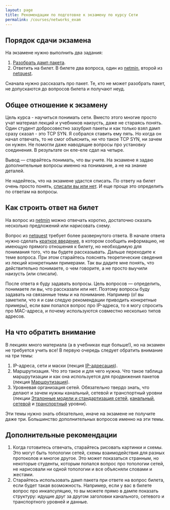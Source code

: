 ```yaml
---
layout: page
title: Рекомендации по подготовке к экзамену по курсу Сети
permalink: /courses/networks_exam
---
```


## Порядок сдачи экзамена

На экзамене нужно выполнить два задания:

1. [Разобрать дамп пакета](/courses/networks_packet).
2. Ответить на билет. В билете два вопроса, один из [netmin](/courses/netmin), второй из [netquest](/courses/netquest).

Сначала нужно рассказать про пакет. Те, кто не может разобрать пакет, не допускаются до вопросов билета и получают неуд.

## Общее отношение к экзамену

Цель курса - научиться понимать сети. Вместо этого многие просто учат материал лекций и учебников наизусть, даже не стараясь понять. Один студент добросовестно зазубрил пакеты и как только взял дамп сразу сказал - это TCP SYN. Я собрался ставить ему пять. Но когда он начал отвечать, то не смог объяснить, ни что такое TCP SYN, ни зачем он нужен. Не помогли даже наводящие вопросы про установку соединения. В результате он еле-еле сдал на четыре.

Вывод — старайтесь понимать, что вы учите. На экзамене я задаю дополнительные вопросы именно на понимание, а не на знание деталей.

Не надейтесь, что на экзамене удастся списать. По ответу на билет очень просто понять, [списали вы или нет](/courses/networks_cheating). И еще проще это определить по ответам на вопросы.

## Как строить ответ на билет

На вопрос из [netmin](/courses/netmin) можно отвечать коротко, достаточно сказать несколько предложений или нарисовать схему.

Вопрос из [netquest](/courses/netquest) требует более развернутого ответа. В начале ответа нужно сделать [краткое введение](/courses/networks_intro), в котором сообщить информацию, не имеющую прямого отношения к билету, но необходимую для понимания того, что вы будете рассказывать. Дальше переходите к теме вопроса. При этом старайтесь пояснять теоретические сведения из лекций конкретными примерами. Так вы дадите мне понять, что действительно понимаете, о чем говорите, а не просто выучили наизусть (или списали).

После ответа я буду задавать вопросы. Цель вопросов — определить, понимаете ли вы, что рассказали или нет. Поэтому вопросы буду задавать на связанные темы и на понимание. Например (о! вы заметили, что я и сам следую рекомендации приводить конкретные примеры), если вам попался вопрос про IP-адреса, то я могу спросить про MAC-адреса, и почему используются совместно несколько типов адресов.

## На что обратить внимание

В лекциях много материала (а в учебниках еще больше!), но на экзамен не требуется учить все! В первую очередь следует обратить внимание на три темы:

1. IP-адреса, сети и маски (лекция [IP-адресация](https://yadi.sk/i/VBBgLpldcs7Fe)).
2. Маршрутизация. Что это такое и для чего нужна. Что такое таблица маршрутизации и как она используется для продвижения пакетов (лекция [Маршрутизация](https://yadi.sk/i/RZ62wCMDd8XJP)).
3. Уровневая организация сетей. Обязательно твердо знать, что делают и зачем нужны канальный, сетевой и транспортный уровни (лекции [Эталонные модели и стандартизация сетей](https://yadi.sk/i/0qd0dup1cmq5p), [канальный](https://yadi.sk/i/44rrI8r8cmq7J), [сетевой](https://yadi.sk/i/wedgH-TUcmqER) и [транспортный](https://yadi.sk/i/GeQPeiqCdC4FV) уровни).

Эти темы нужно знать обязательно, иначе на экзамене не получите даже три. Большинство дополнительных вопросов именно на эти темы.

## Дополнительные рекомендации

1. Когда готовитесь отвечать, старайтесь рисовать картинки и схемы. Это могут быть топологии сетей, схемы взаимодействия для разных протоколов и  многое другое. Это может показаться странным, но некоторые студенты, которым попался вопрос про топологии сетей, не нарисовали ни одной топологии и все объясняли словами и жестами.
2. Старайтесь использовать дамп пакета при ответе на вопрос билета, если будет такая возможность. Например, если у вас в билете вопрос про инкапсуляцию, то вы можете прямо в дампе показать структуру: идущие друг за другом заголовки канального, сетевого и транспортного уровней и данные.
